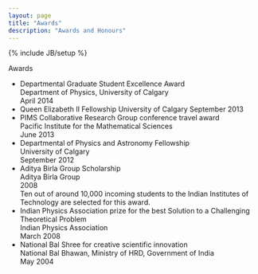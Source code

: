 ```yaml
---
layout: page
title: "Awards"
description: "Awards and Honours"
---
```

{% include JB/setup %}

Awards

* Departmental Graduate Student Excellence Award  
	Department of Physics, University of Calgary  
	April 2014  
* Queen Elizabeth II Fellowship
	University of Calgary
	September 2013
* PIMS Collaborative Research Group conference travel award  
	Pacific Institute for the Mathematical Sciences  
	June 2013  
* Departmental of Physics and Astronomy Fellowship  
	University of Calgary  
	September 2012  
* Aditya Birla Group Scholarship  
	Aditya Birla Group  
	2008  
	Ten out of around 10,000 incoming students to the Indian Institutes of Technology are selected for this award.
* 	Indian Physics Association prize for the best Solution to a Challenging Theoretical Problem  
	Indian Physics Association  
	March 2008  
* 	National Bal Shree for creative scientific innovation  
	National Bal Bhawan, Ministry of HRD, Government of India  
	May 2004